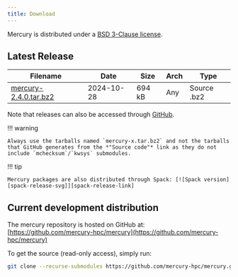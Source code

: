 ```yaml
---
title: Download
---
```


Mercury is distributed under a [BSD 3-Clause license][license].

## Latest Release

Filename                           | Date       | Size    | Arch | Type
---------------------------------- | ---------- | ------- | ---- | -----------
[mercury-2.4.0.tar.bz2][2.4.0] | 2024-10-28 | 694 kB  | Any  | Source .bz2

Note that releases can also be accessed through [GitHub][gh-releases].

!!! warning

    Always use the tarballs named `mercury-x.tar.bz2` and not the tarballs that GitHub generates from the *"Source code"* link as they do not include `mchecksum`/`kwsys` submodules.

!!! tip

    Mercury packages are also distributed through Spack: [![Spack version][spack-release-svg]][spack-release-link]

## Current development distribution

The mercury repository is hosted on GitHub at:
[https://github.com/mercury-hpc/mercury](https://github.com/mercury-hpc/mercury)

To get the source (read-only access), simply run:
```bash
git clone --recurse-submodules https://github.com/mercury-hpc/mercury.git 
```

[license]: https://github.com/mercury-hpc/mercury/blob/master/LICENSE.txt
[2.4.0]: https://github.com/mercury-hpc/mercury/releases/download/v2.4.0/mercury-2.4.0.tar.bz2
[gh-releases]: https://github.com/mercury-hpc/mercury/releases
[spack-release-svg]: https://img.shields.io/spack/v/mercury.svg?style=plastic
[spack-release-link]: https://spack.readthedocs.io/en/latest/package_list.html#mercury
